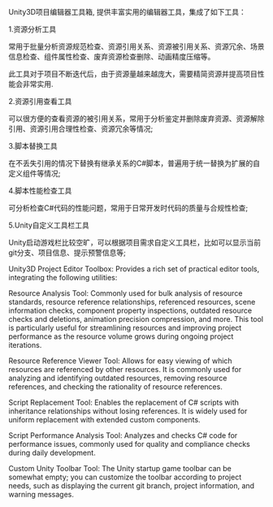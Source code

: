 Unity3D项目编辑器工具箱, 提供丰富实用的编辑器工具，集成了如下工具：

1.资源分析工具

  常用于批量分析资源规范检查、资源引用关系、资源被引用关系、资源冗余、场景信息检查、组件属性检查、废弃资源检查删除、动画精度压缩等。

  此工具对于项目不断迭代后，由于资源量越来越庞大，需要精简资源并提高项目性能会非常实用.

2.资源引用查看工具

  可以很方便的查看资源的被引用关系，常用于分析鉴定并删除废弃资源、资源解除引用、资源引用合理性检查、资源冗余等情况;

3.脚本替换工具

  在不丢失引用的情况下替换有继承关系的C#脚本，普遍用于统一替换为扩展的自定义组件等情况;

4.脚本性能检查工具

  可分析检查C#代码的性能问题，常用于日常开发时代码的质量与合规性检查;

5.Unity自定义工具栏工具

  Unity启动游戏栏比较空旷，可以根据项目需求自定义工具栏，比如可以显示当前git分支、项目信息、提示预警信息等;
  

Unity3D Project Editor Toolbox: Provides a rich set of practical editor tools, integrating the following utilities:

Resource Analysis Tool: Commonly used for bulk analysis of resource standards, resource reference relationships, referenced resources, scene information checks, component property inspections, outdated resource checks and deletions, animation precision compression, and more. This tool is particularly useful for streamlining resources and improving project performance as the resource volume grows during ongoing project iterations.

Resource Reference Viewer Tool: Allows for easy viewing of which resources are referenced by other resources. It is commonly used for analyzing and identifying outdated resources, removing resource references, and checking the rationality of resource references.

Script Replacement Tool: Enables the replacement of C# scripts with inheritance relationships without losing references. It is widely used for uniform replacement with extended custom components.

Script Performance Analysis Tool: Analyzes and checks C# code for performance issues, commonly used for quality and compliance checks during daily development.

Custom Unity Toolbar Tool: The Unity startup game toolbar can be somewhat empty; you can customize the toolbar according to project needs, such as displaying the current git branch, project information, and warning messages.
